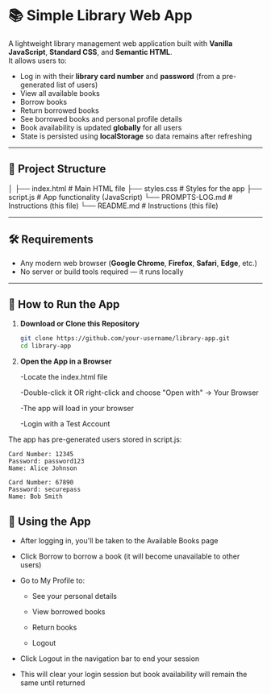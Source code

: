 # 📚 Simple Library Web App

A lightweight library management web application built with **Vanilla JavaScript**, **Standard CSS**, and **Semantic HTML**.  
It allows users to:

- Log in with their **library card number** and **password** (from a pre-generated list of users)
- View all available books
- Borrow books
- Return borrowed books
- See borrowed books and personal profile details
- Book availability is updated **globally** for all users
- State is persisted using **localStorage** so data remains after refreshing

---

## 📂 Project Structure
│
├── index.html # Main HTML file
├── styles.css # Styles for the app
├── script.js # App functionality (JavaScript)
└── PROMPTS-LOG.md # Instructions (this file)
└── README.md # Instructions (this file)


---

## 🛠 Requirements

- Any modern web browser (**Google Chrome**, **Firefox**, **Safari**, **Edge**, etc.)
- No server or build tools required — it runs locally

---

## 🚀 How to Run the App

1. **Download or Clone this Repository**

   ```bash
   git clone https://github.com/your-username/library-app.git
   cd library-app

2. **Open the App in a Browser**

   -Locate the index.html file
   
   -Double-click it OR right-click and choose "Open with" → Your Browser
   
   -The app will load in your browser
   
   -Login with a Test Account

The app has pre-generated users stored in script.js:
```
Card Number: 12345
Password: password123
Name: Alice Johnson

Card Number: 67890
Password: securepass
Name: Bob Smith
```


## 🚀 Using the App

- After logging in, you'll be taken to the Available Books page

- Click Borrow to borrow a book (it will become unavailable to other users)

- Go to My Profile to:

   - See your personal details
   
   - View borrowed books
   
   - Return books
   
   - Logout

- Click Logout in the navigation bar to end your session

- This will clear your login session but book availability will remain the same until returned
